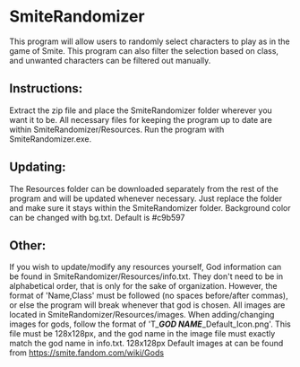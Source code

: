 # SmiteRandomizer
  This program will allow users to randomly select characters to play as in the game of Smite. This program can also filter the 
  selection based on class, and unwanted characters can be filtered out manually.

## Instructions: 
  Extract the zip file and place the SmiteRandomizer folder wherever you want it to be. All necessary files for keeping the program 
  up to date are within SmiteRandomizer/Resources. Run the program with SmiteRandomizer.exe.
  
## Updating:
 The Resources folder can be downloaded separately from the rest of the program and will be updated whenever necessary. Just replace 
 the folder and make sure it stays within the SmiteRandomizer folder. Background color can be changed with bg.txt. Default is #c9b597
 
## Other:
 If you wish to update/modify any resources yourself, God information can be found
 in SmiteRandomizer/Resources/info.txt. They don't need to be in alphabetical order, that is only for the sake of organization. However,
 the format of 'Name,Class' must be followed (no spaces before/after commas), or else the program will break whenever that
 god is chosen. All images are located in SmiteRandomizer/Resources/images. When adding/changing images for gods, follow the format of
 'T_***GOD NAME***_Default_Icon.png'. This file must be 128x128px, and the god name in the image file must exactly match the god name in
 info.txt. 128x128px Default images at can be found from https://smite.fandom.com/wiki/Gods
